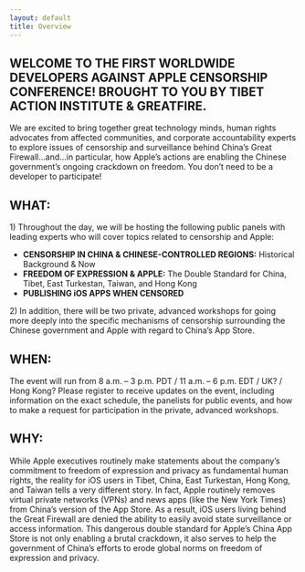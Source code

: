 ```yaml
---
layout: default
title: Overview
---
```


<h2 class="jumbotron-md">
	WELCOME TO THE FIRST WORLDWIDE DEVELOPERS AGAINST APPLE CENSORSHIP CONFERENCE! BROUGHT TO YOU BY TIBET ACTION INSTITUTE & GREATFIRE.

</h2>
<p>
	We are excited to bring together great technology minds, human rights advocates from affected communities, and corporate accountability experts to explore issues of censorship and surveillance behind China’s Great Firewall...and...in particular, how Apple’s actions are enabling the Chinese government’s ongoing crackdown on freedom. You don’t need to be a developer to participate! 

</p>

<h2>WHAT:</h2>
<p>
	1) Throughout the day, we will be hosting the following public panels with leading experts who will cover topics related to censorship and Apple:
</p>
<ul>
	<li><b>CENSORSHIP IN CHINA & CHINESE-CONTROLLED REGIONS:</b>  Historical Background & Now</li>
	<li><b>FREEDOM OF EXPRESSION & APPLE:</b>  The Double Standard for China, Tibet, East Turkestan, Taiwan, and Hong Kong </li>
	<li><b>PUBLISHING iOS APPS WHEN CENSORED</b> </li>
</ul>
<p>
	2)  In addition, there will be two private, advanced workshops for going more deeply into the specific mechanisms of censorship surrounding the Chinese government and Apple with regard to China’s App Store.
</p>
<h2>WHEN:</h2>
<p>
	The event will run from 8 a.m. – 3 p.m. PDT / 11 a.m. – 6 p.m. EDT / UK? / Hong Kong?
	Please register to receive updates on the event, including information on the exact schedule, the panelists for public events, and how to make a request for participation in the private, advanced workshops.
</p>
<h2>WHY:</h2>
<p>
	While Apple executives routinely make statements about the company’s commitment to freedom of expression and privacy as fundamental human rights, the reality for iOS users in Tibet, China, East Turkestan, Hong Kong, and Taiwan tells a very different story. In fact, Apple routinely removes virtual private networks (VPNs) and news apps (like the New York Times) from China’s version of the App Store. As a result, iOS users living behind the Great Firewall are denied the ability to easily avoid state surveillance or access information. This dangerous double standard for Apple’s China App Store is not only enabling a brutal crackdown, it also serves to help the government of China’s efforts to erode global norms on freedom of expression and privacy.
</p>
<p>
	
</p>
<br><br>



